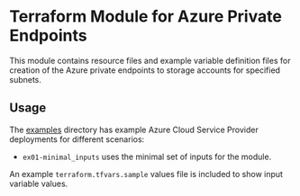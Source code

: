 # Terraform Module for Azure Private Endpoints

This module contains resource files and example variable definition files for creation of the Azure private endpoints to storage accounts for specified subnets.

## Usage

The [examples](./examples) directory has example Azure Cloud Service Provider deployments for different scenarios:

* `ex01-minimal_inputs` uses the minimal set of inputs for the module.

An example `terraform.tfvars.sample` values file is included to show input variable values.
